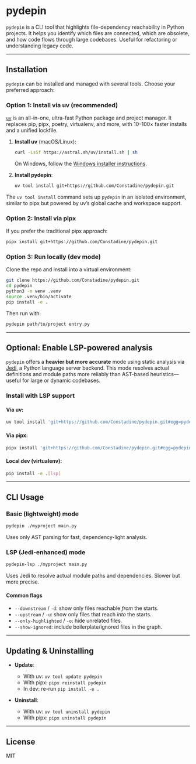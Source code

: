 # pydepin

`pydepin` is a CLI tool that highlights file-dependency reachability in Python projects. It helps you identify which files are connected, which are obsolete, and how code flows through large codebases. Useful for refactoring or understanding legacy code.

---

## Installation

`pydepin` can be installed and managed with several tools. Choose your preferred approach:

### Option 1: Install via uv (recommended)

[`uv`](https://docs.astral.sh/uv/) is an all-in-one, ultra-fast Python package and project manager. It replaces pip, pipx, poetry, virtualenv, and more, with 10–100× faster installs and a unified lockfile.

1. **Install uv** (macOS/Linux):

   ```bash
   curl -LsSf https://astral.sh/uv/install.sh | sh
   ```

   On Windows, follow the [Windows installer instructions](https://docs.astral.sh/uv/installation#windows).

2. **Install pydepin**:

   ```bash
   uv tool install git+https://github.com/Constadine/pydepin.git
   ```

The `uv tool install` command sets up `pydepin` in an isolated environment, similar to pipx but powered by uv’s global cache and workspace support.

### Option 2: Install via pipx

If you prefer the traditional pipx approach:

```bash
pipx install git+https://github.com/Constadine/pydepin.git
```

### Option 3: Run locally (dev mode)

Clone the repo and install into a virtual environment:

```bash
git clone https://github.com/Constadine/pydepin.git
cd pydepin
python3 -m venv .venv
source .venv/bin/activate
pip install -e .
```

Then run with:

```bash
pydepin path/to/project entry.py
```

---

## Optional: Enable LSP-powered analysis

`pydepin` offers a **heavier but more accurate** mode using static analysis via [Jedi](https://github.com/davidhalter/jedi), a Python language server backend. This mode resolves actual definitions and module paths more reliably than AST-based heuristics—useful for large or dynamic codebases.

### Install with LSP support

#### Via uv:

```bash
uv tool install 'git+https://github.com/Constadine/pydepin.git#egg=pydepin[lsp]'
```

#### Via pipx:

```bash
pipx install 'git+https://github.com/Constadine/pydepin.git#egg=pydepin[lsp]'
```

#### Local dev (virtualenv):

```bash
pip install -e .[lsp]
```

---

## CLI Usage

### Basic (lightweight) mode

```bash
pydepin ./myproject main.py
```

Uses only AST parsing for fast, dependency-light analysis.

### LSP (Jedi-enhanced) mode

```bash
pydepin-lsp ./myproject main.py
```

Uses Jedi to resolve actual module paths and dependencies. Slower but more precise.

#### Common flags

* `--downstream` / `-d`: show only files reachable *from* the starts.
* `--upstream`   / `-u`: show only files that reach *into* the starts.
* `--only-highlighted` / `-o`: hide unrelated files.
* `--show-ignored`: include boilerplate/ignored files in the graph.

---

## Updating & Uninstalling

* **Update**:

  * With uv: `uv tool update pydepin`
  * With pipx: `pipx reinstall pydepin`
  * In dev: re-run `pip install -e .`

* **Uninstall**:

  * With uv: `uv tool uninstall pydepin`
  * With pipx: `pipx uninstall pydepin`

---

## License

MIT

